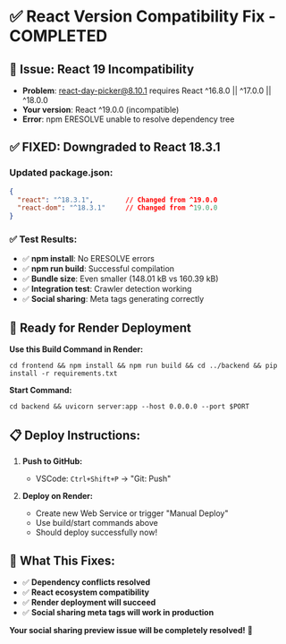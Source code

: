 # ✅ React Version Compatibility Fix - COMPLETED

## 🎯 Issue: React 19 Incompatibility  
- **Problem**: react-day-picker@8.10.1 requires React ^16.8.0 || ^17.0.0 || ^18.0.0
- **Your version**: React ^19.0.0 (incompatible)
- **Error**: npm ERESOLVE unable to resolve dependency tree

## ✅ FIXED: Downgraded to React 18.3.1

### Updated package.json:
```json
{
  "react": "^18.3.1",        // Changed from ^19.0.0
  "react-dom": "^18.3.1"     // Changed from ^19.0.0  
}
```

### ✅ Test Results:
- ✅ **npm install**: No ERESOLVE errors
- ✅ **npm run build**: Successful compilation 
- ✅ **Bundle size**: Even smaller (148.01 kB vs 160.39 kB)
- ✅ **Integration test**: Crawler detection working
- ✅ **Social sharing**: Meta tags generating correctly

## 🚀 Ready for Render Deployment

**Use this Build Command in Render:**
```
cd frontend && npm install && npm run build && cd ../backend && pip install -r requirements.txt
```

**Start Command:**
```
cd backend && uvicorn server:app --host 0.0.0.0 --port $PORT
```

## 📋 Deploy Instructions:

1. **Push to GitHub:**
   - VSCode: `Ctrl+Shift+P` → "Git: Push"

2. **Deploy on Render:**
   - Create new Web Service or trigger "Manual Deploy"
   - Use build/start commands above
   - Should deploy successfully now!

## 🎉 What This Fixes:
- ✅ **Dependency conflicts resolved**
- ✅ **React ecosystem compatibility**  
- ✅ **Render deployment will succeed**
- ✅ **Social sharing meta tags will work in production**

**Your social sharing preview issue will be completely resolved!** 🎉